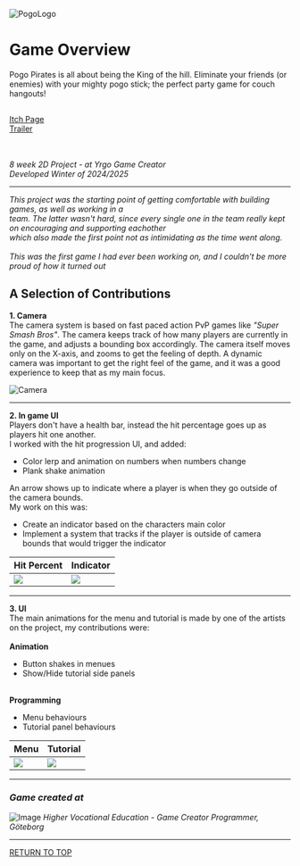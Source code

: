 <a name="TOP"></a>

![PogoLogo](https://github.com/ewigur/Portfolio/blob/main/Pogo%20Pirates/Img/pogologo.png)


# Game Overview
Pogo Pirates is all about being the King of the hill. Eliminate your friends (or enemies) with your mighty pogo stick; the perfect party game for couch hangouts!

## 
[Itch Page](https://yrgo-game-creator.itch.io/pogopirates)\
[Trailer](https://www.youtube.com/watch?v=AxzvmTWsCbA)
## 

 \
*8 week 2D Project - at Yrgo Game Creator*\
*Developed Winter of 2024/2025*
_____________________________________________________________________________________
*This project was the starting point of getting comfortable with building games, as well as working in a*\
*team. The latter wasn't hard, since every single one in the team really kept on encouraging and supporting eachother*\
*which also made the first point not as intimidating as the time went along.*\
 \
*This was the first game I had ever been working on, and I couldn't be more proud of how it turned out*

## A Selection of Contributions

**1. Camera**\
The camera system is based on fast paced action PvP games like *"Super Smash Bros"*. The camera keeps track of how many players are currently in the game, and adjusts a bounding box accordingly. The camera itself moves only on the X-axis, and zooms to get the feeling of depth. A dynamic camera was important to get the right feel of the game, and it was a good experience to keep that as my main focus.

![Camera](https://github.com/ewigur/Portfolio/blob/main/Pogo%20Pirates/GIFs/CamShow.gif)

_____________________________________________________________________________________

**2. In game UI**\
Players don't have a health bar, instead the hit percentage goes up as players hit one another.\
I worked with the hit progression UI, and added:
- Color lerp and animation on numbers when numbers change
- Plank shake animation

An arrow shows up to indicate where a player is when they go outside of the camera bounds.\
My work on this was:
- Create an indicator based on the characters main color
- Implement a system that tracks if the player is outside of camera bounds that would trigger the indicator

| Hit Percent  | Indicator |
| ------------- | ------------- |
| ![](https://github.com/ewigur/Portfolio/blob/main/Pogo%20Pirates/GIFs/UIShake.gif)  | ![](https://github.com/ewigur/Portfolio/blob/main/Pogo%20Pirates/GIFs/Indicator.gif) |


_____________________________________________________________________________________

**3. UI**\
The main animations for the menu and tutorial is made by one of the artists on the project, my contributions were:\
 \
**Animation**
- Button shakes in menues
- Show/Hide tutorial side panels

 \
**Programming**
- Menu behaviours
- Tutorial panel behaviours

| Menu  | Tutorial |
| ------------- | ------------- |
| ![](https://github.com/ewigur/Portfolio/blob/main/Pogo%20Pirates/GIFs/UI_1.gif)  | ![](https://github.com/ewigur/Portfolio/blob/main/Pogo%20Pirates/GIFs/UI_2.gif) |

_____________________________________________________________________________________
### *Game created at*
![Image](https://github.com/ewigur/Portfolio/blob/main/ThumbNails/Yrgo.png)
*Higher Vocational Education - Game Creator Programmer, Göteborg*
_____________________________________________________________________________________

[RETURN TO TOP](#TOP)
             <a name="TOP"></a>  
